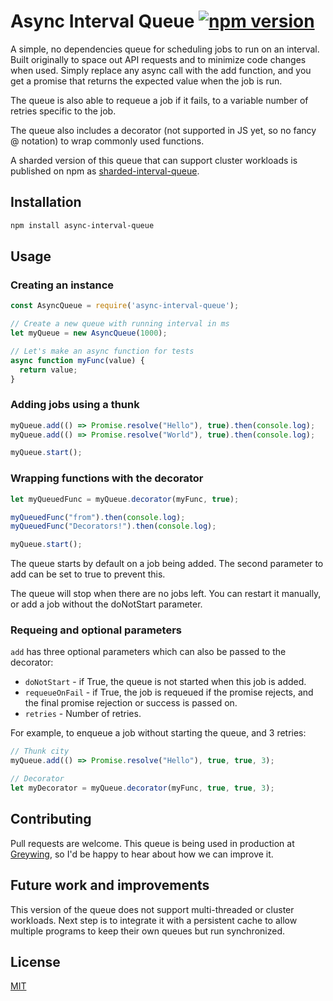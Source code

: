# Async Interval Queue [![npm version](https://badge.fury.io/js/async-interval-queue.svg)](https://badge.fury.io/js/async-interval-queue)

A simple, no dependencies queue for scheduling jobs to run on an interval. Built originally to space out API requests and to minimize code changes when used. Simply replace any async call with the add function, and you get a promise that returns the expected value when the job is run.

The queue is also able to requeue a job if it fails, to a variable number of retries specific to the job.

The queue also includes a decorator (not supported in JS yet, so no fancy @ notation) to wrap commonly used functions.

A sharded version of this queue that can support cluster workloads is published on npm as [sharded-interval-queue](https://www.npmjs.com/package/sharded-interval-queue).

## Installation

```bash
npm install async-interval-queue
```

## Usage

### Creating an instance

```javascript
const AsyncQueue = require('async-interval-queue');

// Create a new queue with running interval in ms
let myQueue = new AsyncQueue(1000);

// Let's make an async function for tests
async function myFunc(value) {
  return value;
}
```

### Adding jobs using a thunk

```javascript
myQueue.add(() => Promise.resolve("Hello"), true).then(console.log);
myQueue.add(() => Promise.resolve("World"), true).then(console.log);

myQueue.start();
```

### Wrapping functions with the decorator

```javascript
let myQueuedFunc = myQueue.decorator(myFunc, true);

myQueuedFunc("from").then(console.log);
myQueuedFunc("Decorators!").then(console.log);

myQueue.start();
```

The queue starts by default on a job being added. The second parameter to add can be set to true to prevent this.

The queue will stop when there are no jobs left. You can restart it manually, or add a job without the doNotStart parameter.

### Requeing and optional parameters

`add` has three optional parameters which can also be passed to the decorator:

* `doNotStart` - if True, the queue is not started when this job is added.
* `requeueOnFail` - if True, the job is requeued if the promise rejects, and the final promise rejection or success is passed on.
* `retries` - Number of retries.

For example, to enqueue a job without starting the queue, and 3 retries:

```javascript
// Thunk city
myQueue.add(() => Promise.resolve("Hello"), true, true, 3);

// Decorator
let myDecorator = myQueue.decorator(myFunc, true, true, 3);
```

## Contributing

Pull requests are welcome. This queue is being used in production at [Greywing](https://grey-wing.com), so I'd be happy to hear about how we can improve it.

## Future work and improvements

This version of the queue does not support multi-threaded or cluster workloads. Next step is to integrate it with a persistent cache to allow multiple programs to keep their own queues but run synchronized.

## License

[MIT](https://choosealicense.com/licenses/mit/)